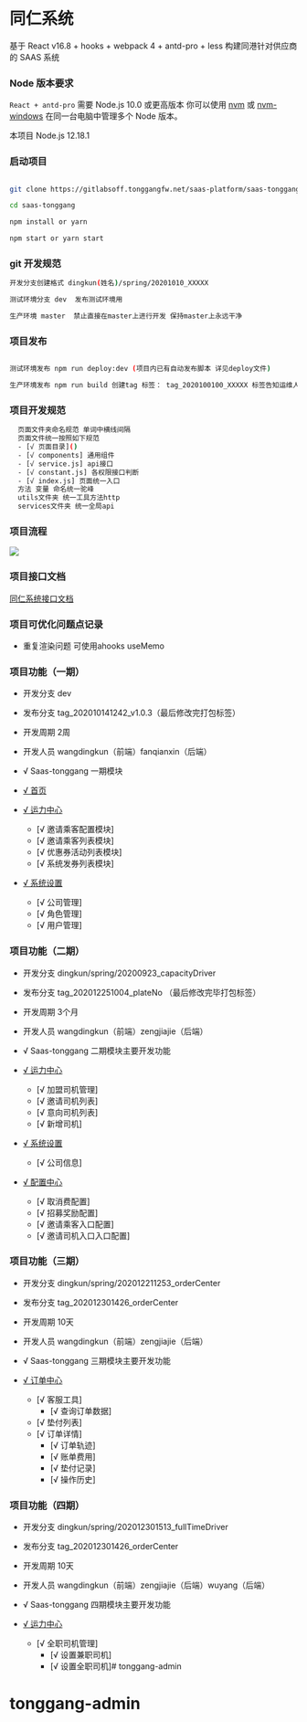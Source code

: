 # 同仁系统

基于 React v16.8 + hooks + webpack 4 + antd-pro + less 构建同港针对供应商的 SAAS 系统

### Node 版本要求

`React + antd-pro` 需要 Node.js 10.0 或更高版本 你可以使用 [nvm](https://github.com/nvm-sh/nvm) 或 [nvm-windows](https://github.com/coreybutler/nvm-windows) 在同一台电脑中管理多个 Node 版本。

本项目 Node.js 12.18.1

### 启动项目

```bash

git clone https://gitlabsoff.tonggangfw.net/saas-platform/saas-tonggang.git

cd saas-tonggang

npm install or yarn

npm start or yarn start
```

### git 开发规范

```bash
开发分支创建格式 dingkun(姓名)/spring/20201010_XXXXX

测试环境分支 dev  发布测试环境用

生产环境 master  禁止直接在master上进行开发 保持master上永远干净
```

### 项目发布

```bash

测试环境发布 npm run deploy:dev (项目内已有自动发布脚本 详见deploy文件)

生产环境发布 npm run build 创建tag 标签： tag_2020100100_XXXXX 标签告知运维人员

```

### 项目开发规范

```bash
  页面文件夹命名规范 单词中横线间隔
  页面文件统一按照如下规范
  - [√ 页面目录]()
  - [√ components] 通用组件
  - [√ service.js] api接口
  - [√ constant.js] 各权限接口判断
  - [√ index.js] 页面统一入口
  方法 变量 命名统一驼峰
  utils文件夹 统一工具方法http
  services文件夹 统一全局api
```

### 项目流程

<p>
  <img src="https://gitlabsoff.tonggangfw.net/saas-platform/saas-tonggang/raw/dingkun/spring/20200923_capacityDriver/public/%E5%90%8C%E4%BB%81%E7%B3%BB%E7%BB%9F.png"  style="display:inline;">
</p>

### 项目接口文档

<p>
  <a href="http://api.docs.tonggangfw.net/web/#/24"  style="display:inline;">
  同仁系统接口文档
  </a>
</p>

### 项目可优化问题点记录
- 重复渲染问题 可使用ahooks useMemo

### <span id="top">项目功能（一期）</span>
- 开发分支 dev
- 发布分支 tag_202010141242_v1.0.3（最后修改完打包标签）
- 开发周期 2周
- 开发人员 wangdingkun（前端）fanqianxin（后端）

- √ Saas-tonggang 一期模块
- [√ 首页](#home)
- [√ 运力中心](#capacity)
  - [√ 邀请乘客配置模块]
  - [√ 邀请乘客列表模块]
  - [√ 优惠券活动列表模块]
  - [√ 系统发券列表模块]
- [√ 系统设置](#settings)
  - [√ 公司管理]
  - [√ 角色管理]
  - [√ 用户管理]

### <span id="top">项目功能（二期）</span>

- 开发分支 dingkun/spring/20200923_capacityDriver
- 发布分支 tag_202012251004_plateNo （最后修改完毕打包标签）
- 开发周期 3个月
- 开发人员 wangdingkun（前端）zengjiajie（后端）

- √ Saas-tonggang 二期模块主要开发功能
- [√ 运力中心](#capacity)
  - [√ 加盟司机管理]
  - [√ 邀请司机列表]
  - [√ 意向司机列表]
  - [√ 新增司机]
- [√ 系统设置](#settings)
  - [√ 公司信息]
- [√ 配置中心](#)
  - [√ 取消费配置]
  - [√ 招募奖励配置]
  - [√ 邀请乘客入口配置]
  - [√ 邀请司机入口入口配置]

### <span id="top">项目功能（三期）</span>

- 开发分支 dingkun/spring/202012211253_orderCenter
- 发布分支 tag_202012301426_orderCenter
- 开发周期 10天
- 开发人员 wangdingkun（前端）zengjiajie（后端）

- √ Saas-tonggang 三期模块主要开发功能
- [√ 订单中心](#order)
  - [√ 客服工具]
    - [√ 查询订单数据]
  - [√ 垫付列表]
  - [√ 订单详情]
    - [√ 订单轨迹]
    - [√ 账单费用]
    - [√ 垫付记录]
    - [√ 操作历史]

### <span id="top">项目功能（四期）</span>
- 开发分支 dingkun/spring/202012301513_fullTimeDriver
- 发布分支 tag_202012301426_orderCenter
- 开发周期 10天
- 开发人员 wangdingkun（前端）zengjiajie（后端）wuyang（后端）

- √ Saas-tonggang 四期模块主要开发功能
- [√ 运力中心](#capacity)
  - [√ 全职司机管理]
    - [√ 设置兼职司机]
    - [√ 设置全职司机]# tonggang-admin
# tonggang-admin

